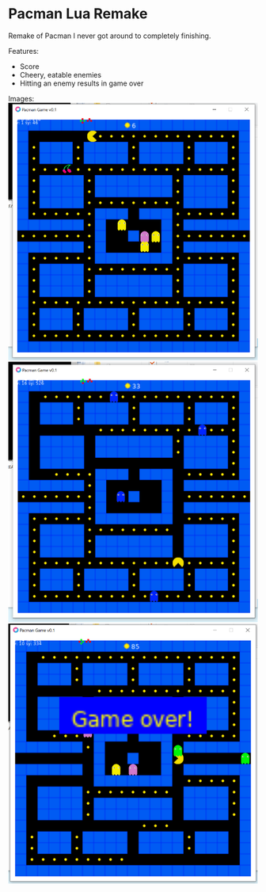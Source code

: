 # Pacman Lua Remake
Remake of Pacman I never got around to completely finishing.

Features:
* Score
* Cheery, eatable enemies
* Hitting an enemy results in game over

Images:
![Pacman 1](/screenshots/1.PNG)
![Pacman 2](/screenshots/2.PNG)
![Pacman 3](/screenshots/3.PNG)
